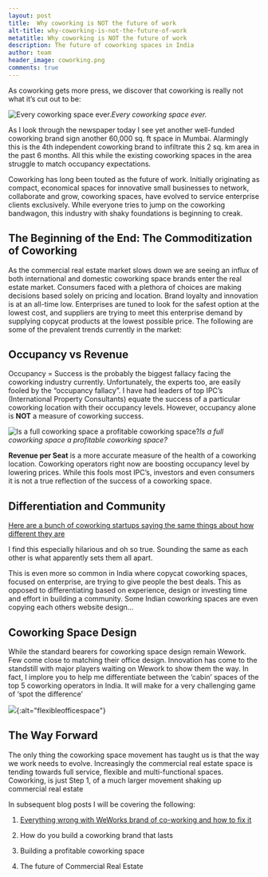 ```yaml
---
layout: post
title:  Why coworking is NOT the future of work
alt-title: why-coworking-is-not-the-future-of-work
metatitle: Why coworking is NOT the future of work
description: The future of coworking spaces in India
author: team
header_image: coworking.png
comments: true
---
```


As coworking gets more press, we discover that coworking is really not what it’s cut out to be:

![Every coworking space ever.](https://cdn-images-1.medium.com/max/2048/0*nsrA5S5qEA2U76PH.jpg)*Every coworking space ever.*

As I look through the newspaper today I see yet another well-funded coworking brand sign another 60,000 sq. ft space in Mumbai. Alarmingly this is the 4th independent coworking brand to infiltrate this 2 sq. km area in the past 6 months. All this while the existing coworking spaces in the area struggle to match occupancy expectations.

Coworking has long been touted as the future of work. Initially originating as compact, economical spaces for innovative small businesses to network, collaborate and grow, coworking spaces, have evolved to service enterprise clients exclusively. While everyone tries to jump on the coworking bandwagon, this industry with shaky foundations is beginning to creak.

## The Beginning of the End: The Commoditization of Coworking

As the commercial real estate market slows down we are seeing an influx of both international and domestic coworking space brands enter the real estate market. Consumers faced with a plethora of choices are making decisions based solely on pricing and location. Brand loyalty and innovation is at an all-time low. Enterprises are tuned to look for the safest option at the lowest cost, and suppliers are trying to meet this enterprise demand by supplying copycat products at the lowest possible price. The following are some of the prevalent trends currently in the market:

## Occupancy vs Revenue

Occupancy = Success is the probably the biggest fallacy facing the coworking industry currently. Unfortunately, the experts too, are easily fooled by the “occupancy fallacy”. I have had leaders of top IPC’s (International Property Consultants) equate the success of a particular coworking location with their occupancy levels. However, occupancy alone is **NOT** a measure of coworking success.

![Is a full coworking space a profitable coworking space?](https://cdn-images-1.medium.com/max/2048/0*PbisvXlFqKUUEchB.jpg)*Is a full coworking space a profitable coworking space?*

**Revenue per Seat** is a more accurate measure of the health of a coworking location. Coworking operators right now are boosting occupancy level by lowering prices. While this fools most IPC’s, investors and even consumers it is not a true reflection of the success of a coworking space.

## Differentiation and Community

[Here are a bunch of coworking startups saying the same things about how different they are](https://www.fastcompany.com/90199742/here-are-a-bunch-of-co-work-startups-saying-the-same-things-about-how-different-they-are)

I find this especially hilarious and oh so true. Sounding the same as each other is what apparently sets them all apart.

This is even more so common in India where copycat coworking spaces, focused on enterprise, are trying to give people the best deals. This as opposed to differentiating based on experience, design or investing time and effort in building a community. Some Indian coworking spaces are even copying each others website design…

## Coworking Space Design

While the standard bearers for coworking space design remain Wework. Few come close to matching their office design. Innovation has come to the standstill with major players waiting on Wework to show them the way. In fact, I implore you to help me differentiate between the ‘cabin’ spaces of the top 5 coworking operators in India. It will make for a very challenging game of ‘spot the difference’

![](https://cdn-images-1.medium.com/max/2160/0*vWNPW9d-d25V8fNW.jpg){:alt="flexibleofficespace"}

## The Way Forward

The only thing the coworking space movement has taught us is that the way we work needs to evolve. Increasingly the commercial real estate space is tending towards full service, flexible and multi-functional spaces. Coworking, is just Step 1, of a much larger movement shaking up commercial real estate

In subsequent blog posts I will be covering the following:

1. [Everything wrong with WeWorks brand of co-working and how to fix it](https://medium.com/@usood12/everything-wrong-with-weworks-brand-of-coworking-and-how-to-fix-it-809cb1b41c08)

1. How do you build a coworking brand that lasts

1. Building a profitable coworking space

1. The future of Commercial Real Estate
